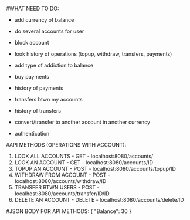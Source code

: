 #WHAT NEED TO DO:

- add currency of balance
- do several accounts for user
- block account

- look history of operations (topup, withdraw, transfers, payments)
- add type of addiction to balance

- buy payments
- history of payments

- transfers btwn my accounts
- history of transfers
- convert/transfer to another account in another currency

- authentication


#API METHODS (OPERATIONS WITH ACCOUNT):
1) LOOK ALL ACCOUNTS - GET - localhost:8080/accounts/
2) LOOK AN ACCOUNT - GET - localhost:8080/accounts/ID
3) TOPUP AN ACCOUNT - POST - localhost:8080/accounts/topup/ID
4) WITHDRAW FROM ACCOUNT - POST - localhost:8080/accounts/withdraw/ID
5) TRANSFER BTWN USERS - POST - localhost:8080/accounts/transfer/ID/ID
6) DELETE AN ACCOUNT - DELETE -  localhost:8080/accounts/delete/ID

#JSON BODY FOR API METHODS:
{
  "Balance": 30
}